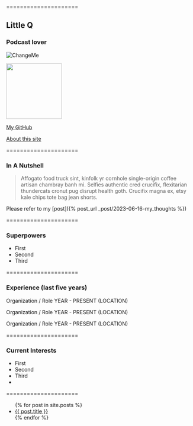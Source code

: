 =====================

## Little Q

### Podcast lover

![ChangeMe](https://www.apple.com/v/apple-podcasts/c/images/overview/hero_icon__c135x5gz14mu_large_2x.png)

<img src="./figures/DSC04160.JPG" width="150">


[My GitHub](https://github.com/qjyw)

[About this site](https://qjyw.github.io/about)

=====================

### In A Nutshell

> Affogato food truck sint, kinfolk yr cornhole single-origin coffee artisan chambray banh mi. Selfies authentic cred crucifix, flexitarian thundercats cronut pug disrupt health goth. Crucifix magna ex, etsy kale chips tote bag jean shorts.

Please refer to my [post]({% post_url _post/2023-06-16-my_thoughts %})

=====================

### Superpowers 

- First 
- Second
- Third 

=====================

### Experience (last five years)

Organization / Role
YEAR - PRESENT (LOCATION)

Organization / Role
YEAR - PRESENT (LOCATION)

Organization / Role
YEAR - PRESENT (LOCATION)

=====================

### Current Interests

- First 
- Second
- Third
- 
=====================

<ul>
  {% for post in site.posts %}
    <li>
      <a href="{{ post.url }}">{{ post.title }}</a>
    </li>
  {% endfor %}
</ul>
